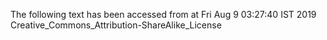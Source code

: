 The following text has been accessed from at Fri Aug 9 03:27:40 IST 2019
Creative_Commons_Attribution-ShareAlike_License
